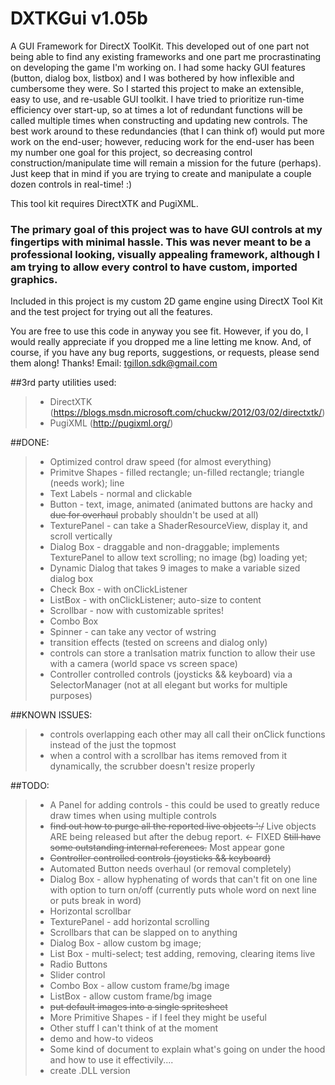 # DXTKGui v1.05b

A GUI Framework for DirectX ToolKit.
This developed out of one part not being able to find any existing frameworks and one part me procrastinating on developing the game I'm working on. I had some hacky GUI features (button, dialog box, listbox) and I was bothered by how inflexible and cumbersome they were. So I started this project to make an extensible, easy to use, and re-usable GUI toolkit.
I have tried to prioritize run-time efficiency over start-up, so at times a lot of redundant functions will be called multiple times when constructing and updating new controls. The best work around to these redundancies (that I can think of) would put more work on the end-user; however, reducing work for the end-user has been my number one goal for this project, so decreasing control construction/manipulate time will remain a mission for the future (perhaps).
Just keep that in mind if you are trying to create and manipulate a couple dozen controls in real-time! :)

This tool kit requires DirectXTK and PugiXML.

### The primary goal of this project was to have GUI controls at my fingertips with minimal hassle. This was never meant to be a professional looking, visually appealing framework, although I am trying to allow every control to have custom, imported graphics.


Included in this project is my custom 2D game engine using DirectX Tool Kit and the test project for trying out all the features.


You are free to use this code in anyway you see fit. However, if you do, I would really appreciate if you dropped me a line letting me know. And, of course, if you have any bug reports, suggestions, or requests, please send them along! Thanks!
Email: tgillon.sdk@gmail.com

##3rd party utilities used:
>- DirectXTK (https://blogs.msdn.microsoft.com/chuckw/2012/03/02/directxtk/)
>- PugiXML (http://pugixml.org/)


##DONE:
>- Optimized control draw speed (for almost everything)
>- Primitve Shapes - filled rectangle; un-filled rectangle; triangle (needs work); line
>- Text Labels - normal and clickable
>- Button - text, image, animated (animated buttons are hacky and ~~due for overhaul~~ probably shouldn't be used at all)
>- TexturePanel - can take a ShaderResourceView, display it, and scroll vertically
>- Dialog Box - draggable and non-draggable; implements TexturePanel to allow text scrolling; no image (bg) loading yet;
>- Dynamic Dialog that takes 9 images to make a variable sized dialog box
>- Check Box - with onClickListener
>- ListBox - with onClickListener; auto-size to content
>- Scrollbar - now with customizable sprites!
>- Combo Box
>- Spinner - can take any vector of wstring
>- transition effects (tested on screens and dialog only)
>- controls can store a tranlsation matrix function to allow their use with a camera
(world space vs screen space)
>- Controller controlled controls (joysticks && keyboard) via a SelectorManager (not at all elegant but works for multiple purposes)

##KNOWN ISSUES:
>- controls overlapping each other may all call their onClick functions instead of the just the topmost
>- when a control with a scrollbar has items removed from it dynamically, the scrubber doesn't resize properly

##TODO:
>- A Panel for adding controls - this could be used to greatly reduce draw times
	when using multiple controls
>- ~~find out how to purge all the reported live objects ':/~~ 
Live objects ARE being released but after the debug report. <- FIXED
~~Still have some outstanding internal references.~~ Most appear gone
>- ~~Controller controlled controls (joysticks && keyboard)~~
>- Automated Button needs overhaul (or removal completely)
>- Dialog Box - allow hyphenating of words that can't fit on one line with option to turn on/off
(currently puts whole word on next line or puts break in word)
>- Horizontal scrollbar
>- TexturePanel - add horizontal scrolling
>- Scrollbars that can be slapped on to anything
>- Dialog Box - allow custom bg image;
>- List Box - multi-select; test adding, removing, clearing items live
>- Radio Buttons
>- Slider control
>- Combo Box - allow custom frame/bg image
>- ListBox - allow custom frame/bg image
>- ~~put default images into a single spritesheet~~
>- More Primitive Shapes - if I feel they might be useful
>- Other stuff I can't think of at the moment
>- demo and how-to videos
>- Some kind of document to explain what's going on under the hood and how to use it effectivily....
>- create .DLL version